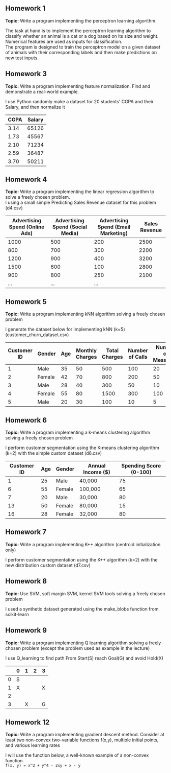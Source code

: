 ## Homework 1
**Topic:** Write a program implementing the perceptron learning algorithm.

The task at hand is to implement the perceptron learning algorithm to classify whether an animal is a cat or a dog based on its size and weight.\
Numerical features are used as inputs for classification.\
The program is designed to train the perceptron model on a given dataset of animals with their corresponding labels and then make predictions on new test inputs. 

## Homework 3
**Topic:** Write a program implementing feature normalization. Find and demonstrate a real-world example.

I use Python randomly make a dataset for  20 students' CGPA and their Salary, and then normalize it

| CGPA | Salary |
|------|--------|
| 3.14 | 65126  |
| 1.73 | 45567  |
| 2.10 | 71234  |
| 2.59 | 36487  |
| 3.70 | 50211  |

## Homework 4
**Topic:** Write a program implementing the linear regression algorithm to solve a freely chosen problem.\
I using a small simple Predicting Sales Revenue dataset for this problem (d4.csv)

| Advertising Spend (Online Ads) | Advertising Spend (Social Media) | Advertising Spend (Email Marketing) | Sales Revenue |
|-------------------------------|----------------------------------|------------------------------------|---------------|
| 1000                          | 500                              | 200                                | 2500          |
| 800                           | 700                              | 300                                | 2200          |
| 1200                          | 900                              | 400                                | 3200          |
| 1500                          | 600                              | 100                                | 2800          |
| 900                           | 800                              | 250                                | 2100          |
| ...                           | ...                              | ...                     

## Homework 5
**Topic:** Write a program implementing kNN algorithm solving a freely chosen problem

I generate the dataset below for implementing kNN (k=5)  (customer_churn_dataset.csv)

| Customer ID | Gender | Age | Monthly Charges | Total Charges | Number of Calls | Number of Messages | Churn |
|-------------|--------|-----|----------------|---------------|-----------------|--------------------|-------|
| 1           | Male   | 35  | 50             | 500           | 100             | 20                 | 0     |
| 2           | Female | 42  | 70             | 800           | 200             | 50                 | 1     |
| 3           | Male   | 28  | 40             | 300           | 50              | 10                 | 0     |
| 4           | Female | 55  | 80             | 1500          | 300             | 100                | 1     |
| 5           | Male   | 20  | 30             | 100           | 10              | 5                  | 0     |

## Homework 6
**Topic:** Write a program implementing a k-means clustering algorithm solving a freely chosen problem

I perform customer segmentation using the K-means clustering algorithm (k=2) with the simple custom dataset (d6.csv)

| Customer ID | Age | Gender | Annual Income ($) | Spending Score (0-100) |
|-------------|-----|--------|-------------------|-----------------------|
| 1           | 25  | Male   | 40,000            | 75                    |
| 6           | 55  | Female | 100,000           | 65                    |
| 7           | 20  | Male   | 30,000            | 80                    |
| 13          | 50  | Female | 80,000            | 15                    |
| 16          | 28  | Female | 32,000            | 80                    |

## Homework 7
**Topic:** Write a program implementing K++ algorithm (centroid initialization only)

I perform customer segmentation using the K++ algorithm (k=2) with the new distribution custom dataset (d7.csv)

## Homework 8
**Topic:** Use SVM, soft margin SVM, kernel SVM tools solving a freely chosen problem

I used a synthetic dataset generated using the make_blobs function from scikit-learn

## Homework 9
**Topic:** Write a program implementing Q learning algorithm solving a freely chosen problem (except the problem used as example in the lecture)

I use Q_learning to find path From Start(S) reach Goal(G) and avoid Hold(X)

|   | 0 | 1 | 2 | 3 |
|---|---|---|---|---|
| 0 | S |   |   |   |
| 1 | X |   |   | X |
| 2 |   |   |   |   |
| 3 |   | X |   | G |

## Homework 12
**Topic:** Write a program implementing gradient descent method. Consider at least two non-convex two-variable functions f(x,y), multiple initial points, and various learning rates

I will use the function below, a well-known example of a non-convex function.\
`f(x, y) = x^2 + y^4 - 2xy + x - y`

